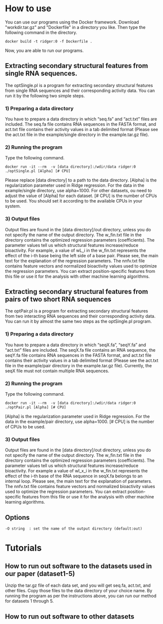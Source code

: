 # How to use
You can use our programs using the Docker framework. Download "workdir.tar.gz" and "Dockerfile" in a directory you like. Then type the following command in the directory.

```
docker build -t ridger:0 -f Dockerfile .
```

Now, you are able to run our programs.

## Extracting secondary structural features from single RNA sequences.
 The optSingle.pl is a program for extracting secondary structural features from single RNA sequences and their corresponding activity data.
 You can run it by the following two simple steps.

### 1) Preparing a data directory
You have to prepare a data directory in which “seq.fa” and “act.txt” files are included.
The seq.fa file contains RNA sequences in the FASTA format, and act.txt file contains their activity values in a tab delimited format (Please see the act.txt file in the example/single directory in the example.tar.gz file).

### 2) Running the program
Type the following command.

```
docker run -it --rm  -v [data directory]:/wdir/data ridger:0 ./optSingle.pl [Alpha] [# CPU]
```

Please replace [data directory] to a path to the data directory. [Alpha] is the regularization parameter used in Ridge regression.
For the data in the example/single directory, use alpha=1000. For other datasets, ou need to adjust the value of [Alpha] for each dataset.
[# CPU] is the number of CPUs to be used. You should set it according to the available CPUs in your system.

### 3) Output files
Output files are found in the [data directory]/out directory, unless you do not specify the name of the output directory.
The w_fin.txt file in the directory contains the optimized regression parameters (coefficients). The parameter values tell us which
structural features increase/reduce bioactivity.
For example, a value of wL_i in the w_fin.txt represents the effect of the i-th base being the left side of a base pair.
Please see, the main text for the explanation of the regression parameters.
The nnfv.txt file contains feature vectors and normalized bioactivity values used to optimize the regression parameters. You can extract position-specific features from this file or use it for the analysis with other machine learning algorithms.


## Extracting secondary structural features from pairs of two short RNA sequences
The optPair.pl is a program for extracting secondary structural features from two interacting RNA sequences and their corresponding activity data.
You can run it by almost the same two steps as the optSingle.pl program.
 
### 1) Preparing a data directory
You have to prepare a data directory in which “seqX.fa”, “seqY.fa” and “act.txt” files are included.
The seqX.fa file contains an RNA sequence, the seqY.fa file contains RNA sequences in the FASTA format, and act.txt file contains their activity values in a tab delimited format (Please see the act.txt file in the example/pair directory in the example.tar.gz file). Currently, the seqX file must not contain multiple RNA sequences.

### 2) Running the program
Type the following command.
```
docker run -it --rm  -v [data directory]:/wdir/data ridger:0 ./optPair.pl [Alpha] [# CPU]
```

[Alpha] is the regularization parameter used in Ridge regression. For the data in the example/pair directory, use alpha=1000. [# CPU] is the number of CPUs to be used.

### 3) Output files
Output files are found in the [data directory]/out directory, unless you do not specify the name of the output directory.
The w_fin.txt file in the directory contains the optimized regression parameters (coefficients). The parameter values tell us which structural features increase/reduce bioactivity.
For example a value of wI_x_i in the w_fin.txt represents the effect of the i-th base of the RNA sequence in seqX.fa belongs to an internal loop.
Please see, the main text for the explanation of parameters. The nnfv.txt file contains feature vectors and normalized bioactivity values used to optimize the regression parameters. You can extract position-specific features from this file or use it for the analysis with other machine learning algorithms.

## Options
```
-O string  : set the name of the output directory (default:out)  
```

# Tutorials
## How to run out software to the datasets used in our paper (dataset1-5)
Unzip the tar.gz file of each data set, and you will get seq.fa, act.txt, and other files. Copy those files to the data directory of your choice name. By running the program as per the instructions above, you can run our method for datasets 1 through 5.

## How to run out software to other datasets


